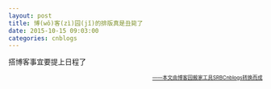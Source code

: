 ```yaml
---
layout: post
title: 博(wǒ)客(zì)园(jǐ)的排版真是丑毙了
date: 2015-10-15 09:03:00
categories: cnblogs
---
```


<p>搭博客事宜要提上日程了</p>

<div align=right><a href="https://github.com/mlxy"><font size=1>——本文由博客园搬家工具SRBCnblogs转换而成</font></a></div>